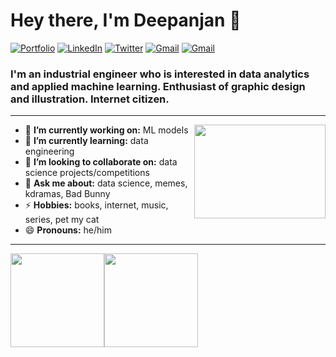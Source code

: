 
<h1 align="left"> Hey there, I'm Deepanjan 👋 </h1>

<p align="left">
   <a href="https://deepanjansitt.co/"><img alt="Portfolio" src="https://img.shields.io/badge/-deepanjan.sitt-orange?style=flat-square&logo=squarespace&logoColor=white&link=https://deepanjansitt.co/"></a>
   <a href="https://www.linkedin.com/in/deepanjansitt/"><img alt="LinkedIn" src="https://img.shields.io/badge/-deepanjansitt-0075b5?style=flat-square&logo=Linkedin&logoColor=white&link=https://www.linkedin.com/in/deepanjansitt/"></a> 
   <a href="https://twitter.com/Deepanjansitt"><img alt="Twitter" src="https://img.shields.io/badge/-@Deepanjansitt-08a0e9?style=flat-square&logo=twitter&logoColor=white&link=https://twitter.com/Deepanjansitt"></a>
   <a href="mailto:deepanjansitt@gmail.com"><img alt="Gmail" src="https://img.shields.io/badge/-deepanjansitt@gmail.com-eb4336?style=flat-square&logo=Gmail&logoColor=white&link=mailto:deepanjansitt@gmail.com"></a>
   <a href="https://medium.com/@dewith"><img alt="Gmail" src="https://img.shields.io/badge/-@deepanjansitt-51a652?style=flat-square&logo=Medium&logoColor=white&link=https://medium.com/@deepanjansitt"></a>
</p>

<h3 align="left">  I'm an industrial engineer who is interested in data analytics and applied machine learning. Enthusiast of graphic design and illustration. Internet citizen. </h3>

---

<!-- credits for gif https://gph.is/g/ZWg5jr7 -->
<img align="right" height="150" width="210" src="data.gif">

- 🔭 **I’m currently working on:** ML models
- 🌱 **I’m currently learning:** data engineering
- 👯 **I’m looking to collaborate on:** data science projects/competitions
- 💬 **Ask me about:** data science, memes, kdramas, Bad Bunny
- ⚡ **Hobbies:** books, internet, music, series, pet my cat
- 😄 **Pronouns:** he/him

---

<a href="https://dewith.co/"><img height="150px" src="https://github-readme-stats.vercel.app/api?username=dewith&show_icons=true&hide_title=true&hide_border=true&theme=graywhite" /><img height="150px" src="https://github-readme-stats.vercel.app/api/top-langs/?username=dewith&show_icons=true&layout=compact&langs_count=6&hide_title=true&hide_border=true&theme=graywhite" /></a>
